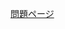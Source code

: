 [問題ページ](https://kmgk.github.io/introduction-of-information-processing/post/%E6%9C%9F%E6%9C%AB%E8%A9%A6%E9%A8%93%E5%AF%BE%E7%AD%96%E5%95%8F%E9%A1%8C/)
